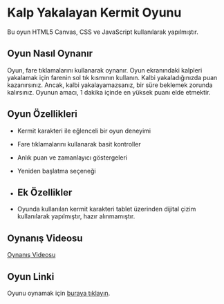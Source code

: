 # Kalp Yakalayan Kermit Oyunu

Bu oyun HTML5 Canvas, CSS ve JavaScript kullanılarak yapılmıştır.

## Oyun Nasıl Oynanır

Oyun, fare tıklamalarını kullanarak oynanır. Oyun ekranındaki kalpleri yakalamak için farenin sol tık kısmının kullanın. Kalbi yakaladığınızda puan kazanırsınız. Ancak, kalbi yakalayamazsanız, bir süre beklemek zorunda kalırsınız. Oyunun amacı, 1 dakika içinde en yüksek puanı elde etmektir.

## Oyun Özellikleri

- Kermit karakteri ile eğlenceli bir oyun deneyimi
- Fare tıklamalarını kullanarak basit kontroller
- Anlık puan ve zamanlayıcı göstergeleri
- Yeniden başlatma seçeneği

- ## Ek Özellikler
- Oyunda kullanılan kermit karakteri tablet üzerinden dijital çizim kullanılarak yapılmıştır, hazır alınmamıştır.

## Oynanış Videosu

[Oynanış Videosu](https://youtu.be/hbd2HNyGeW0)

## Oyun Linki

Oyunu oynamak için [buraya tıklayın](https://devsemiht.github.io/kalp_yakalayan_kermit_oyunu).

